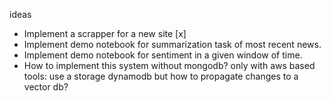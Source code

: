ideas

- Implement a scrapper for a new site [x]
- Implement demo notebook for summarization task of most recent news.
- Implement demo notebook for sentiment in a given window of time.
- How to implement this system without mongodb? only with aws based tools: use a storage dynamodb but how to propagate changes to a vector db?